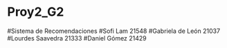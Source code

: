 # Proy2_G2
#Sistema de Recomendaciones
#Sofi Lam 21548
#Gabriela de León 21037
#Lourdes Saavedra 21333
#Daniel Gómez 21429

